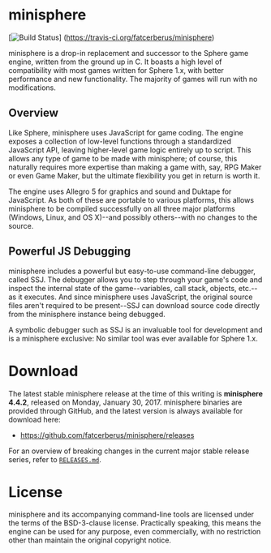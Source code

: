 minisphere
==========

[![Build Status](https://travis-ci.org/fatcerberus/minisphere.svg?branch=master)]
(https://travis-ci.org/fatcerberus/minisphere)

minisphere is a drop-in replacement and successor to the Sphere game engine,
written from the ground up in C.  It boasts a high level of compatibility with
most games written for Sphere 1.x, with better performance and new
functionality.  The majority of games will run with no modifications.

Overview
--------

Like Sphere, minisphere uses JavaScript for game coding.  The engine exposes a
collection of low-level functions through a standardized JavaScript API,
leaving higher-level game logic entirely up to script.  This allows any type
of game to be made with minisphere; of course, this naturally requires more
expertise than making a game with, say, RPG Maker or even Game Maker, but the
ultimate flexibility you get in return is worth it.

The engine uses Allegro 5 for graphics and sound and Duktape for JavaScript.
As both of these are portable to various platforms, this allows minisphere to
be compiled successfully on all three major platforms (Windows, Linux, and
OS X)--and possibly others--with no changes to the source.

Powerful JS Debugging
---------------------

minisphere includes a powerful but easy-to-use command-line debugger, called
SSJ.  The debugger allows you to step through your game's code and inspect the
internal state of the game--variables, call stack, objects, etc.--as it
executes.  And since minisphere uses JavaScript, the original source files
aren't required to be present--SSJ can download source code directly from the
minisphere instance being debugged.

A symbolic debugger such as SSJ is an invaluable tool for development and is a
minisphere exclusive: No similar tool was ever available for Sphere 1.x.


Download
========

The latest stable minisphere release at the time of this writing is
**minisphere 4.4.2**, released on Monday, January 30, 2017.  minisphere
binaries are provided through GitHub, and the latest version is always
available for download here:

* <https://github.com/fatcerberus/minisphere/releases>

For an overview of breaking changes in the current major stable release series,
refer to [`RELEASES.md`](RELEASES.md).


License
=======

minisphere and its accompanying command-line tools are licensed under the terms
of the BSD-3-clause license.  Practically speaking, this means the engine can
be used for any purpose, even commercially, with no restriction other than
maintain the original copyright notice.
